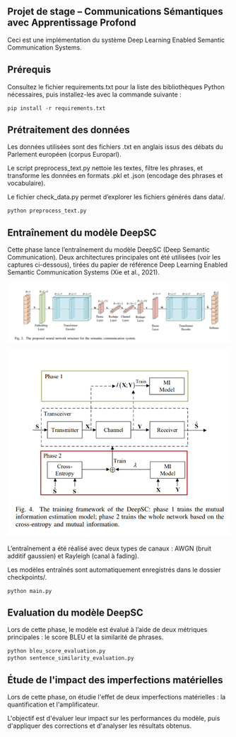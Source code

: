 ## Projet de stage – Communications Sémantiques avec Apprentissage Profond
Ceci est une implémentation du système Deep Learning Enabled Semantic Communication Systems.

## Prérequis
Consultez le fichier requirements.txt pour la liste des bibliothèques Python nécessaires, puis installez-les avec la commande suivante :
```shell
pip install -r requirements.txt
```
  
## Prétraitement des données
Les données utilisées sont des fichiers .txt en anglais issus des débats du Parlement européen (corpus Europarl).

Le script preprocess_text.py nettoie les textes, filtre les phrases, et transforme les données en formats .pkl et .json (encodage des phrases et vocabulaire).

Le fichier check_data.py permet d’explorer les fichiers générés dans data/.

```shell
python preprocess_text.py
```
## Entraînement du modèle DeepSC
Cette phase lance l’entraînement du modèle DeepSC (Deep Semantic Communication).
Deux architectures principales ont été utilisées (voir les captures ci-dessous), tirées du papier de référence Deep Learning Enabled Semantic Communication Systems (Xie et al., 2021).

![Architecture de DeepSC (voir models/transceiver.py](images/deepsc_architecture.png)

![Les deux phases de l’entraînement ](images/entrainement_phases.png)

L’entraînement a été réalisé avec deux types de canaux : AWGN (bruit additif gaussien) et Rayleigh (canal à fading).

Les modèles entraînés sont automatiquement enregistrés dans le dossier checkpoints/.

```shell
python main.py
```
## Evaluation du modèle DeepSC
Lors de cette phase, le modèle est évalué à l’aide de deux métriques principales : le score BLEU et la similarité de phrases.

```shell
python bleu_score_evaluation.py
python sentence_similarity_evaluation.py
```
## Étude de l'impact des imperfections matérielles
Lors de cette phase, on étudie  l'effet de deux imperfections matérielles : la quantification et l'amplificateur. 

L'objectif est d'évaluer leur impact sur les performances du modèle, puis d'appliquer des corrections et d'analyser les résultats obtenus.




